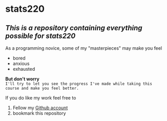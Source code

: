 # **stats220**

## *This is a repository containing everything possible for stats220*

As a programming novice, some of my "masterpieces" may make you feel
* bored
* anxious
* exhausted   


**But don't worry**  
`I'll try to let you see the progress I've made while taking this course and make you feel better.`  


If you do like my work feel free to
1. Fellow my [Github account](https://github.com/HWL222)
2. bookmark this repository
